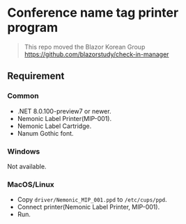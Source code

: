 # Conference name tag printer program

> This repo moved the Blazor Korean Group
> https://github.com/blazorstudy/check-in-manager

## Requirement

### Common

* .NET 8.0.100-preview7 or newer.
* Nemonic Label Printer(MIP-001).
* Nemonic Label Cartridge.
* Nanum Gothic font.

### Windows

Not available.

### MacOS/Linux

- Copy `driver/Nemonic_MIP_001.ppd` to `/etc/cups/ppd`.
- Connect printer(Nemonic Label Printer, MIP-001).
- Run.
